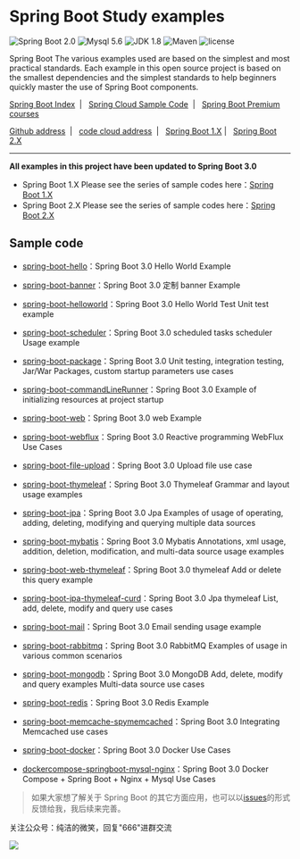 Spring Boot Study examples
=========================

![Spring Boot 2.0](https://img.shields.io/badge/Spring%20Boot-2.0-brightgreen.svg)
![Mysql 5.6](https://img.shields.io/badge/Mysql-5.6-blue.svg)
![JDK 1.8](https://img.shields.io/badge/JDK-1.8-brightgreen.svg)
![Maven](https://img.shields.io/badge/Maven-3.5.0-yellowgreen.svg)
![license](https://img.shields.io/badge/license-MPL--2.0-blue.svg)
 
Spring Boot The various examples used are based on the simplest and most practical standards. Each example in this open source project is based on the smallest dependencies and the simplest standards to help beginners quickly master the use of Spring Boot components.

[Spring Boot Index](https://github.com/ityouknow/awesome-spring-boot) &nbsp;| &nbsp; [Spring Cloud Sample Code](https://github.com/ityouknow/spring-cloud-examples) &nbsp;| &nbsp; [Spring Boot Premium courses](https://github.com/ityouknow/spring-boot-leaning) 

 [Github address](https://github.com/ityouknow/spring-boot-examples) &nbsp;| &nbsp; [code cloud address](https://gitee.com/ityouknow/spring-boot-examples) &nbsp;| &nbsp;  [Spring Boot 1.X](https://github.com/ityouknow/spring-boot-examples/tree/master/1.x) | &nbsp;  [Spring Boot 2.X](https://github.com/ityouknow/spring-boot-examples/tree/master/2.x)

---


**All examples in this project have been updated to Spring Boot 3.0**

- Spring Boot 1.X  Please see the series of sample codes here：[Spring Boot 1.X](https://github.com/ityouknow/spring-boot-examples/tree/master/1.x)   
- Spring Boot 2.X  Please see the series of sample codes here：[Spring Boot 2.X](https://github.com/ityouknow/spring-boot-examples/tree/master/2.x) 



## Sample code

- [spring-boot-hello](https://github.com/ityouknow/spring-boot-examples/tree/master/spring-boot-hello)：Spring Boot 3.0  Hello World Example
- [spring-boot-banner](https://github.com/ityouknow/spring-boot-examples/tree/master/spring-boot-hello)：Spring Boot 3.0  定制 banner Example
- [spring-boot-helloworld](https://github.com/ityouknow/spring-boot-examples/tree/master/spring-boot-helloWorld)：Spring Boot 3.0  Hello World Test Unit test example
- [spring-boot-scheduler](https://github.com/ityouknow/spring-boot-examples/tree/master/spring-boot-scheduler)：Spring Boot 3.0 scheduled tasks scheduler Usage example
- [spring-boot-package](https://github.com/ityouknow/spring-boot-examples/tree/master/spring-boot-package)：Spring Boot 3.0 Unit testing, integration testing, Jar/War Packages, custom startup parameters use cases
- [spring-boot-commandLineRunner](https://github.com/ityouknow/spring-boot-examples/tree/master/spring-boot-commandLineRunner)：Spring Boot 3.0 Example of initializing resources at project startup
- [spring-boot-web](https://github.com/ityouknow/spring-boot-examples/tree/master/spring-boot-web)：Spring Boot 3.0 web Example
- [spring-boot-webflux](https://github.com/ityouknow/spring-boot-examples/tree/master/spring-boot-webflux)：Spring Boot 3.0  Reactive programming WebFlux Use Cases
- [spring-boot-file-upload](https://github.com/ityouknow/spring-boot-examples/tree/master/spring-boot-file-upload)：Spring Boot 3.0 Upload file use case
- [spring-boot-thymeleaf](https://github.com/ityouknow/spring-boot-examples/tree/master/spring-boot-thymeleaf)：Spring Boot 3.0 Thymeleaf Grammar and layout usage examples
- [spring-boot-jpa](https://github.com/ityouknow/spring-boot-examples/tree/master/spring-boot-jpa)：Spring Boot 3.0 Jpa Examples of usage of operating, adding, deleting, modifying and querying multiple data sources
- [spring-boot-mybatis](https://github.com/ityouknow/spring-boot-examples/tree/master/spring-boot-mybatis)：Spring Boot 3.0 Mybatis Annotations, xml usage, addition, deletion, modification, and multi-data source usage examples
- [spring-boot-web-thymeleaf](https://github.com/ityouknow/spring-boot-examples/tree/master/spring-boot-web-thymeleaf)：Spring Boot 3.0 thymeleaf Add or delete this query example
- [spring-boot-jpa-thymeleaf-curd](https://github.com/ityouknow/spring-boot-examples/tree/master/spring-boot-jpa-thymeleaf-curd)：Spring Boot 3.0 Jpa thymeleaf List, add, delete, modify and query use cases
- [spring-boot-mail](https://github.com/ityouknow/spring-boot-examples/tree/master/spring-boot-mail)：Spring Boot 3.0 Email sending usage example
- [spring-boot-rabbitmq](https://github.com/ityouknow/spring-boot-examples/tree/master/spring-boot-rabbitmq)：Spring Boot 3.0 RabbitMQ Examples of usage in various common scenarios
- [spring-boot-mongodb](https://github.com/ityouknow/spring-boot-examples/tree/master/spring-boot-mongodb)：Spring Boot 3.0 MongoDB Add, delete, modify and query examples Multi-data source use cases
- [spring-boot-redis](https://github.com/ityouknow/spring-boot-examples/tree/master/spring-boot-redis)：Spring Boot 3.0 Redis Example
- [spring-boot-memcache-spymemcached](https://github.com/ityouknow/spring-boot-examples/tree/master/spring-boot-memcache-spymemcached)：Spring Boot 3.0  Integrating Memcached use cases
- [spring-boot-docker](https://github.com/ityouknow/spring-boot-examples/tree/master/spring-boot-docker)：Spring Boot 3.0 Docker Use Cases

- [dockercompose-springboot-mysql-nginx](https://github.com/ityouknow/spring-boot-examples/tree/master/dockercompose-springboot-mysql-nginx)：Spring Boot 3.0 Docker Compose + Spring Boot + Nginx + Mysql Use Cases


> 如果大家想了解关于 Spring Boot 的其它方面应用，也可以以[issues](https://github.com/ityouknow/spring-boot-examples/issues)的形式反馈给我，我后续来完善。

关注公众号：纯洁的微笑，回复"666"进群交流

![](http://www.ityouknow.com/assets/images/keeppuresmile_430.jpg)

